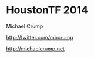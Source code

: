 HoustonTF 2014
================

Michael Crump 

http://twitter.com/mbcrump

http://michaelcrump.net

